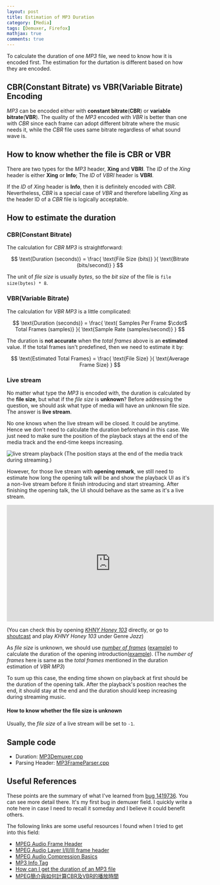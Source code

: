 ```yaml
---
layout: post
title: Estimation of MP3 Duration
category: [Media]
tags: [Demuxer, Firefox]
mathjax: true
comments: true
---
```


To calculate the duration of one *MP3* file,
we need to know how it is encoded first.
The estimation for the durtation is different
based on how they are encoded.

## CBR(Constant Bitrate) vs VBR(Variable Bitrate) Encoding

*MP3* can be encoded either with **constant bitrate**(**CBR**)
or **variable bitrate**(**VBR**).
The quality of the *MP3* encoded with *VBR* is better than one with *CBR*
since each frame can adopt different bitrate where the music needs it,
while the *CBR* file uses same bitrate regardless of what sound wave is.

## How to know whether the file is CBR or VBR

There are two types for the *MP3* header, **Xing** and **VBRI**.
The *ID* of the *Xing* header is either **Xing** or **Info**;
The *ID* of *VBRI* header is **VBRI**.

If the *ID* of *Xing* header is **Info**,
then it is definitely encoded with *CBR*.
Nevertheless, *CBR* is a special case of *VBR*
and therefore labelling *Xing* as the header ID of a *CBR* file
is logically acceptable.

## How to estimate the duration

### CBR(Constant Bitrate)

The calculation for *CBR* *MP3* is straightforward:

$$
\text{Duration (seconds)} = \frac{ \text{File Size (bits)} }{ \text{Bitrate (bits/second)} }
$$

The unit of *file size* is usually *bytes*,
so the *bit size* of the file is ```file size(bytes) * 8```.

### VBR(Variable Bitrate)

The calculation for *VBR* *MP3* is a little complicated:

$$
\text{Duration (seconds)} = \frac{ \text{ Samples Per Frame $\cdot$ Total Frames (samples)} }{ \text{Sample Rate (samples/second)} }
$$

The duration is **not accurate** when the *total frames* above
is an **estimated** value.
If the total frames isn't predefined, then we need to estimate it by:

$$
\text{Estimated Total Frames} = \frac{ \text{File Size} }{ \text{Average Frame Size} }
$$

### Live stream

No matter what type the *MP3* is encoded with,
the duration is calculated by the **file size**,
but what if the *file size* is **unknown**?
Before addressing the question, we should ask
what type of media will have an unknown file size.
The answer is **live stream**.

No one knows when the live stream will be closed. It could be anytime.
Hence we don't need to calculate the duration beforehand in this case.
We just need to make sure the position of the playback
stays at the end of the media track and the end-time keeps increasing.

![][live-stream-playback]
(The position stays at the end of the media track during streaming.)

However, for those live stream with **opening remark**,
we still need to estimate how long the opening talk will be
and show the playback UI as it's a non-live stream
before it finish introducing and start streaming.
After finishing the opening talk,
the UI should behave as the same as it's a live stream.

<iframe width="560" height="315" src="https://www.youtube.com/embed/f53NjLQTafQ" frameborder="0" gesture="media" allow="encrypted-media" allowfullscreen></iframe>

(You can check this by opening [*KHNY Honey 103*](http://honey.macchiatomedia.org:8080/stream/1/?lang=en-US%2cen%3bq%3d0.5) directly,
or go to [shoutcast](https://www.shoutcast.com/) and play *KHNY Honey 103* under Genre *Jazz*)


As *file size* is unknown, we should use [*number of frames*](https://www.codeproject.com/Articles/8295/MPEG-Audio-Frame-Header#XINGHeader)
([example](https://searchfox.org/mozilla-central/rev/f6f1731b1b7fec332f86b55fa40e2c9ae67ac39b/dom/media/mp3/MP3FrameParser.cpp#452,475-479))
to calculate the duration of the opening introduction([example](https://searchfox.org/mozilla-central/rev/22c55eb7b7e6494a8615a7af3b613ff899d2cdba/dom/media/mp3/MP3Demuxer.cpp#389-395)).
(The *number of frames* here is same as the *total frames* mentioned
in the duration estimation of *VBR MP3*)

To sum up this case, the ending time shown on playback at first
should be the duration of the opening talk.
After the playback's position reaches the end, it should stay at the end
and the duration should keep increasing during streaming music.

#### How to know whether the file size is unknown

Usually, the *file size* of a live stream will be set to ```-1```.

## Sample code
- Duration: [MP3Demuxer.cpp](https://searchfox.org/mozilla-central/rev/22c55eb7b7e6494a8615a7af3b613ff899d2cdba/dom/media/mp3/MP3Demuxer.cpp#382-420)
- Parsing Header: [MP3FrameParser.cpp](https://searchfox.org/mozilla-central/rev/f6f1731b1b7fec332f86b55fa40e2c9ae67ac39b/dom/media/mp3/MP3FrameParser.cpp#548)

## Useful References

These points are the summary of what I've learned from [bug 1419736][b1419736].
You can see more detail there.
It's my first bug in demuxer field.
I quickly write a note here in case I need to recall it someday
and I believe it could benefit others.

The following links are some useful resources I found when
I tried to get into this field:
- [MPEG Audio Frame Header](https://www.codeproject.com/Articles/8295/MPEG-Audio-Frame-Header)
- [MPEG Audio Layer I/II/III frame header](http://www.mp3-tech.org/programmer/frame_header.html)
- [MPEG Audio Compression Basics](http://www.mpgedit.org/mpgedit/mpeg_format/mpeghdr.htm)
- [MP3 Info Tag](http://gabriel.mp3-tech.org/mp3infotag.html)
- [How can I get the duration of an MP3 file](https://stackoverflow.com/questions/3505575/how-can-i-get-the-duration-of-an-mp3-file-cbr-or-vbr-with-a-very-small-library)
- [MPEG簡介與如何計算CBR及VBR的播放時間](https://www.crifan.com/files/doc/docbook/mpeg_vbr/release/webhelp/ch04_xing_vbri.html)

[b1419736]: https://bugzilla.mozilla.org/show_bug.cgi?id=1419736 "Bug 1419736 - mp3 time length bug"
[live-stream-playback]: ../images/posts/live-stream-playback.png "live stream playback"